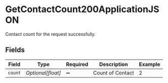 # GetContactCount200ApplicationJSON

Contact count for the request successfully.


## Fields

| Field              | Type               | Required           | Description        | Example            |
| ------------------ | ------------------ | ------------------ | ------------------ | ------------------ |
| `count`            | *Optional[float]*  | :heavy_minus_sign: | Count of Contact   | 2                  |